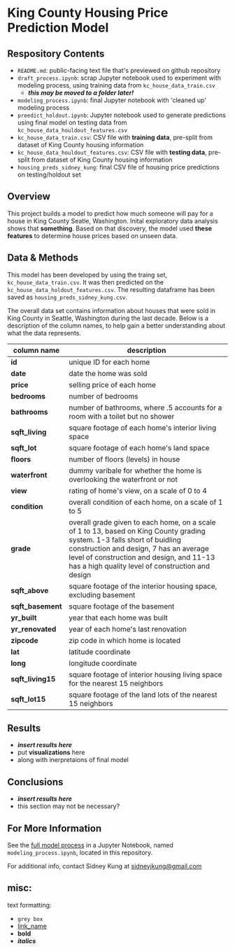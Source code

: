 # King County Housing Price Prediction Model

## Respository Contents
* `README.md`: public-facing text file that's previewed on github repository
* `draft_process.ipynb`: scrap Jupyter notebook used to experiment with modeling process, using training data from `kc_house_data_train.csv`
	* ***this may be moved to a folder later!***
* `modeling_process.ipynb`: final Jupyter notebook with 'cleaned up' modeling process
* `preedict_holdout.ipynb`: Jupyter notebook used to generate predictions using final model on testing data from `kc_house_data_houldout_features.csv`
* `kc_house_data_train.csv`: CSV file with **training data**, pre-split from dataset of King County housing information
* `kc_house_data_houldout_features.csv`: CSV file with **testing data**, pre-split from dataset of King County housing information
* `housing_preds_sidney_kung`: final CSV file of housing price predictions on testing/holdout set

## Overview

This project builds a model to predict how much someone will pay for a house in King County Seatle, Washington. Inital exploratory data analysis shows that **something**. Based on that discovery, the model used **these features** to determine house prices based on unseen data.

## Data & Methods

This model has been developed by using the traing set, `kc_house_data_train.csv`. It was then predicted on the `kc_house_data_holdout_features.csv`. The resulting dataframe has been saved as `housing_preds_sidney_kung.csv`.

The overall data set contains information about houses that were sold in King County in Seattle, Washington during the last decade. Below is a description of the column names, to help gain a better understanding about what the data represents. 

| column name | description |
|-|-|
| **id** | unique ID for each home |
| **date** | date the home was sold |
| **price** | selling price of each home |
| **bedrooms** | number of bedrooms |
| **bathrooms** | number of bathrooms, where .5 accounts for a room with a toilet but no shower |
| **sqft_living** | square footage of each home's interior living space |
| **sqft_lot** | square footage of each home's land space |
| **floors** | number of floors (levels) in house |
| **waterfront** | dummy varibale for whether the home is overlooking the waterfront or not |
| **view** | rating of home's view, on a scale of 0 to 4 |
| **condition** | overall condition of each home, on a scale of 1 to 5 |
| **grade** | overall grade given to each home, on a scale of 1 to 13, based on King County grading system. 1-3 falls short of buidling construction and design, 7 has an average level of construction and design, and 11-13 has a high quality level of construction and design |
| **sqft_above** | square footage of the interior housing space, excluding basement |
| **sqft_basement** | square footage of the basement |
| **yr_built** | year that each home was built |
| **yr_renovated** | year of each home's last renovation |
| **zipcode** | zip code in which home is located |
| **lat** | latitude coordinate |
| **long** | longitude coordinate |
| **sqft_living15** | square footage of interior housing living space for the nearest 15 neighbors |
| **sqft_lot15** | square footage of the land lots of the nearest 15 neighbors |


## Results
- ***insert results here***
- put **visualizations** here
- along with inerpretaions of final model

## Conclusions
- ***insert results here***
- this section may not be necessary?

## For More Information

See the [full model process](https://github.com/sidneykung/Housing_Price_Model/blob/master/modeling_process.ipynb) in a Jupyter Notebook, named `modeling_process.ipynb`, located in this repository.

For additional info, contact Sidney Kung at sidneyjkung@gmail.com

## misc:
text formatting:
- `grey box`
- [link_name](link_url)
- **bold**
- ***italics***

